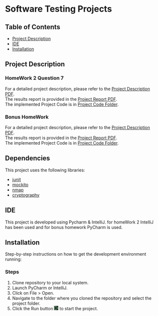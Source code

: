# Software Testing Projects

## Table of Contents
- [Project Description](#project-description)
- [IDE](#ide)
- [Installation](#installation)

## Project Description

### HomeWork 2 Question 7
For a detailed project description, please refer to the [Project Description PDF](./ST_HW2.pdf). <br />
The results report is provided in the [Project Report PDF](./ST_HW2-9931061-9931098.pdf). <br />
The implemented Project Code is in [Project Code Folder](./ST-HW2-Q7).

### Bonus HomeWork
For a detailed project description, please refer to the [Project Description PDF](./HW_Bonus.pdf). <br />
The results report is provided in the [Project Report PDF](./ST-HWBonus-9931061.pdf). <br />
The implemented Project Code is in [Project Code Folder](./ST_HWBonus).

## Dependencies
This project uses the following libraries:

- [junit](https://junit.org/junit5/docs/current/user-guide/)
- [mockito](https://site.mockito.org/)
- [nmap](https://nmap.org/)
- [cryptography](https://cryptography.io/en/latest/)

## IDE
This project is developed using Pycharm & IntelliJ.
for homeWork 2 IntelliJ has been used and for bonus homework PyCharm is used. 

## Installation
Step-by-step instructions on how to get the development environment running:

### Steps
1. Clone repository to your local system.
2. Launch PyCharm or IntelliJ.
3. Click on File > Open.
4. Navigate to the folder where you cloned the repository and select the project folder.
5. Click the Run button ![Run Image](./Pycharm_Run.PNG) to start the project.
